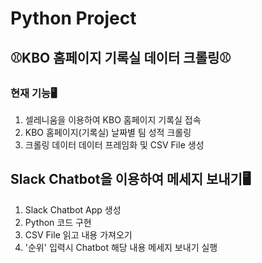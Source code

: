 # Python Project
## ⚾KBO 홈페이지 기록실 데이터 크롤링⚾

### 현재 기능🖥
1. 셀레니움을 이용하여 KBO 홈페이지 기록실 접속
2. KBO 홈페이지(기록실) 날짜별 팀 성적 크롤링
3. 크롤링 데이터 데이터 프레임화 및 CSV File 생성

## Slack Chatbot을 이용하여 메세지 보내기🖥
1. Slack Chatbot App 생성
2. Python 코드 구현
3. CSV File 읽고 내용 가져오기
4. '순위' 입력시 Chatbot 해당 내용 메세지 보내기 실행
